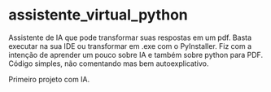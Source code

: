 # assistente_virtual_python
Assistente de IA que pode transformar suas respostas em um pdf.
Basta executar na sua IDE ou transformar em .exe com o PyInstaller.
Fiz com a intenção de aprender um pouco sobre IA e também sobre python para PDF. Código simples, não comentando mas bem autoexplicativo.

Primeiro projeto com IA.
